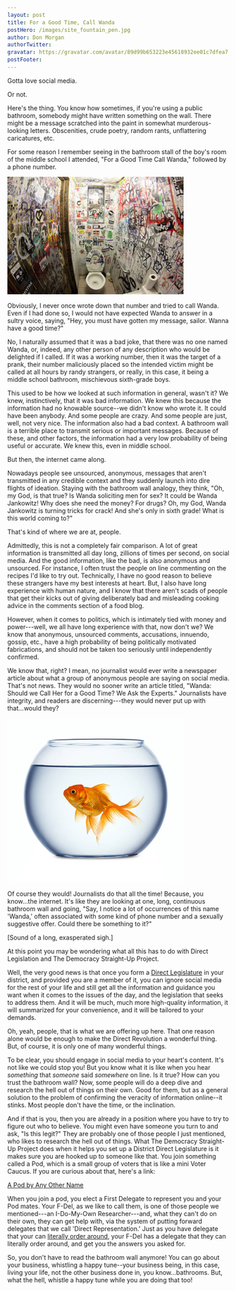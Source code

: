 ```yaml
---
layout: post
title: For a Good Time, Call Wanda
postHero: /images/site_fountain_pen.jpg
author: Don Morgan
authorTwitter:
gravatar: https://gravatar.com/avatar/89d99b653223e45618932ee01c7dfea7
postFooter:
---
```

Gotta love social media.

Or not.  

Here's the thing. You know how sometimes, if you're using a public bathroom, somebody might have written
something on the wall. There might be a message scratched into the paint in somewhat murderous-looking
letters.  Obscenities, crude poetry, random rants, unflattering caricatures, etc.

For some reason I remember seeing in the bathroom stall of the boy's room of the middle school I attended,
"For a Good Time Call Wanda," followed by a phone number.

<img class="pull-left" style="max-width: 400px; height: auto;" src="/images/bathroom_wall.jpeg" alt="Photo of public commode with seat up in narrow bathroom with densely graffitied walls, shot with fish-eye lens.">

Obviously, I never once wrote down that number and tried to call Wanda. Even if I had
done so, I would not have expected Wanda to answer in a sultry voice, saying, "Hey, you
must have gotten my message, sailor. Wanna have a good time?"  

No, I naturally assumed that it was a bad joke, that there was no one named Wanda, or, indeed, any other person of any description who would be delighted if I called. If it was a working number, then it was the target
of a prank, their number maliciously placed so the intended victim might be called at all hours by randy strangers,
or really, in this case, it being a middle school bathroom, mischievous sixth-grade boys.

This used to be how we looked at such information in general, wasn't it? We knew, instinctively,
that it was bad information.  We knew this because the information had no knowable source--we
didn't know who wrote it. It could have been anybody. And some people are crazy. And some people
are just, well, not very nice. The information also had a bad
context.  A bathroom wall is a terrible place to transmit serious or important messages. Because of
these, and other factors, the information had a very low probability of being useful or accurate. We knew this, even in
middle school.

But then, the internet came along.  

Nowadays people see unsourced, anonymous, messages that aren't transmitted in any credible context
and they suddenly launch into dire flights of ideation. Staying with the bathroom wall analogy, they
think, "Oh, my God, is that true? Is Wanda soliciting men for sex? It could be Wanda Jankowitz! Why does
she need the money? For drugs?  Oh, my God, Wanda Jankowitz is turning tricks for crack! And she's only
in sixth grade! What is this world coming to?"

That's kind of where we are at, people.

Admittedly, this is not a completely fair comparison.  A lot of great information is transmitted
all day long, zillions of times per second, on social media.  And the good information, like the bad, is also anonymous and unsourced. For instance, I often trust the people on line commenting on the recipes I'd like to try out. Technically, I have no good reason to believe these strangers have my best interests at heart.  But, I also have long experience with human
nature, and I know that there aren't scads of people that get their kicks out of giving deliberately bad
and misleading cooking advice in the comments section of a food blog.  

However, when it comes to politics, which is intimately tied with money and power---well, we all have
long experience with that, now don't we?  We know that anonymous, unsourced comments, accusations,
innuendo, gossip, etc., have a high probability of being politically motivated fabrications, and should not be taken
too seriously until independently confirmed.  

We know that, right?  I mean, no journalist would ever write a newspaper article about what
a group of anonymous people are saying on social media.  That's not news. They would no sooner write an
article titled, "Wanda: Should we Call Her for a Good Time? We Ask the Experts."  Journalists have integrity, and readers
are discerning---they would never put up with that...would they?  

<img class="pull-right" style="max-width: 400px; height: auto;" src="/images/goldfish.jpeg" alt="Photo goldfish in a fishbowl">

Of course they would!  Journalists do that all the time! Because, you know...the internet. It's like they are looking at
one, long, continuous bathroom wall and going, "Say, I notice a lot of occurrences of this name 'Wanda,' often
associated with some kind of phone number and a sexually suggestive offer. Could there be something to it?"

[Sound of a long, exasperated sigh.]

At this point you may be wondering what all this has to do with Direct Legislation and The Democracy Straight-Up Project.

Well, the very good news is that once you form a <a href="http://democracystraightup.org">Direct Legislature</a> in your district, and provided you are a member of it, you can ignore social media for the rest of your life and still get all the information and guidance you want when it comes to the issues of the day, and the legislation that seeks to address them. And it will be much, much more high-quality information, it will summarized for your convenience, and it will be tailored to your demands.

Oh, yeah, people, that is what we are offering up here. That one reason alone would be enough to make the Direct Revolution a wonderful thing. But, of course, it is only one of many wonderful things.

To be clear, you should engage in social media to your heart's content. It's not like we could stop you! But you know what it is like when you hear <em>something</em> that <em>someone</em> said <em>somewhere</em> on line.  Is it true? How can you trust the bathroom wall?  Now, some people will do a deep dive and research the hell out of things on their own.  Good for them, but as a general solution to the problem of confirming the veracity of information online--it stinks. Most people don't have the time, or the inclination.  

And if that is you, then you are already in a position where you have to try to figure out who to believe. You might even have someone you turn to and ask, "Is this legit?"  They are probably one of those people I just mentioned, who likes to research the hell out of things. What The Democracy Straight-Up Project does when it helps you set up a District Direct Legislature is it makes sure you are hooked up to someone like that.  You join something called a Pod, which is a small group of voters that is like a mini Voter Caucus. If you are curious about that, here's a link:

<a href="/gallery/static/what-is-a-pod.html">A Pod by Any Other Name</a>

When you join a pod, you elect a First Delegate to represent you and your Pod mates. Your F-Del, as we like to call them, is one of those people we mentioned---an I-Do-My-Own Researcher---and, what they can't do on their own, they can get help with, via the system of putting forward delegates that we call 'Direct Representation.' Just as you have delegate that your can <a href="/gallery/static/voters-give-orders.html">literally order around</a>, your F-Del has a delegate that they can literally order around, and get you the answers you asked for. 

So, you don't have to read the bathroom wall anymore! You can go about your business, whistling a happy tune--your business being, in this case, living your life, not the other business done in, you know...bathrooms. But, what the hell, whistle a happy tune while you are doing that too!
